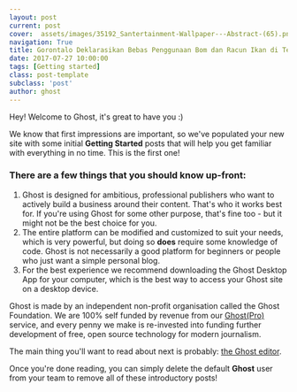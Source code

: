 ```yaml
---
layout: post
current: post
cover:  assets/images/35192_Santertainment-Wallpaper---Abstract-(65).png.jpg
navigation: True
title: Gorontalo Deklarasikan Bebas Penggunaan Bom dan Racun Ikan di Teluk Tomini
date: 2017-07-27 10:00:00
tags: [Getting started]
class: post-template
subclass: 'post'
author: ghost
---
```


Hey! Welcome to Ghost, it's great to have you :)

We know that first impressions are important, so we've populated your new site with some initial **Getting Started** posts that will help you get familiar with everything in no time. This is the first one!

### There are a few things that you should know up-front:
1. Ghost is designed for ambitious, professional publishers who want to actively build a business around their content. That's who it works best for. If you're using Ghost for some other purpose, that's fine too - but it might not be the best choice for you.
2. The entire platform can be modified and customized to suit your needs, which is very powerful, but doing so **does** require some knowledge of code. Ghost is not necessarily a good platform for beginners or people who just want a simple personal blog.
3. For the best experience we recommend downloading the Ghost Desktop App for your computer, which is the best way to access your Ghost site on a desktop device.


Ghost is made by an independent non-profit organisation called the Ghost Foundation. We are 100% self funded by revenue from our [Ghost(Pro)](https://ghost.org/pricing) service, and every penny we make is re-invested into funding further development of free, open source technology for modern journalism.

The main thing you'll want to read about next is probably: [the Ghost editor](https://demo.ghost.io/the-editor/).

Once you're done reading, you can simply delete the default **Ghost** user from your team to remove all of these introductory posts!
<head>
<script src="https://unpkg.com/embeddable-nfts/dist/nft-card.min.js"></script>
<nft-card
tokenAddress="0x2953399124F0cBB46d2CbACD8A89cF0599974963"
tokenId="16613497878750309268888827512446925974520773725546530094239221360997798248449"
network="mainet"
referrerAddress="https://opensea.io/BADAKBERENANG"
>

</nft-card>

